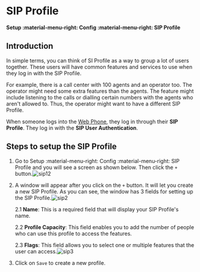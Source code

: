 # SIP Profile

**Setup :material-menu-right: Config :material-menu-right: SIP Profile**

## Introduction

In simple terms, you can think of SI Profile as a way to group a lot of users together. These users will have common features and services to use when they log in with the SIP Profile.

For example, there is a call center with 100 agents and an operator too. The operator might need some extra features than the agents. The feature might include listening to the calls or dialling certain numbers with the agents who aren't allowed to. Thus, the operator might want to have a different SIP Profile.

When someone logs into the [Web Phone](https://docs.connexcs.com/webphone/), they log in through their **SIP Profile**. They log in with the **SIP User Authentication**.

## Steps to setup the SIP Profile

1. Go to Setup :material-menu-right: Config :material-menu-right: SIP Profile and you will see a screen as shown below. Then click the `+` button.![sip12](/setup/img/sip12.jpg)

2. A window will appear after you click on the `+` button. It will let you create a new SIP Profile. As you can see, the window has 3 fields for setting up the SIP Profile.![sip2](/setup/img/sip2.jpg)

    2.1 **Name**: This is a required field that will display your SIP Profile's name.

    2.2 **Profile Capacity**: This field enables you to add the number of people who can use this profile to access the features.

    2.3 **Flags**: This field allows you to select one or multiple features that the user can access.![sip3](/setup/img/sip3.jpg)

3. Click on `Save` to create a new profile.

